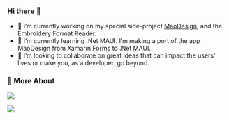 ### Hi there 👋

- 🔭 I’m currently working on my special side-project [MaoDesign](https://play.google.com/store/apps/details?id=com.saviomacedo.maodesign), and the Embroidery Format Reader.
- 🌱 I’m currently learning .Net MAUI.  I’m making a port of the app MaoDesign from Xamarin Forms to .Net MAUI.
- 👯 I’m looking to collaborate on great ideas that can impact the users’ lives or make you, as a developer, go beyond.

### 💼 More About
<a href="https://github.com/anuraghazra/github-readme-stats">
  <img align="center" src="https://github-readme-stats.vercel.app/api?username=SavioMacedo&show_icons=true&theme=radical" />
</a>
<p />
<p />
<a href="https://github.com/anuraghazra/github-readme-stats">
  <img align="center" src="https://github-readme-stats.vercel.app/api/top-langs/?username=SavioMacedo&layout=compact" />
</a>
